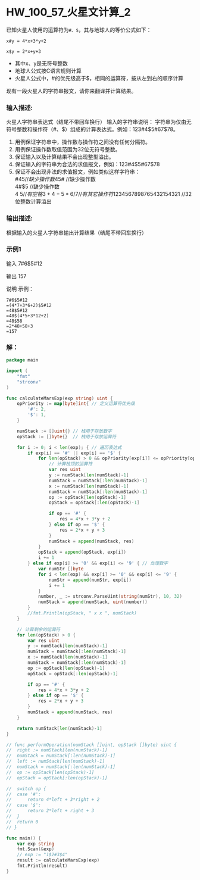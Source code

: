 # HW_100_57_火星文计算_2

已知火星人使用的运算符为`#、$`，其与地球人的等价公式如下：

`x#y = 4*x+3*y+2` 

`x$y = 2*x+y+3` 

- 其中x、y是无符号整数 
- 地球人公式按C语言规则计算 
- 火星人公式中，#的优先级高于$，相同的运算符，按从左到右的顺序计算 

现有一段火星人的字符串报文，请你来翻译并计算结果。 

### 输入描述:
火星人字符串表达式（结尾不带回车换行）
输入的字符串说明：  字符串为仅由无符号整数和操作符（#、$）组成的计算表达式。例如：123#4$5#67$78。  
1. 用例保证字符串中，操作数与操作符之间没有任何分隔符。  
2. 用例保证操作数取值范围为32位无符号整数。  
3. 保证输入以及计算结果不会出现整型溢出。  
4. 保证输入的字符串为合法的求值报文，例如：123#4$5#67$78  
5. 保证不会出现非法的求值报文，例如类似这样字符串：  
    #4$5 //缺少操作数  
    4$5# //缺少操作数  
    4#$5 //缺少操作数  
    4 $5 //有空格  
    3+4-5*6/7 //有其它操作符  
    12345678987654321$54321 //32位整数计算溢出

### 输出描述:
根据输入的火星人字符串输出计算结果（结尾不带回车换行）

### 示例1

输入 7#6$5#12

输出 157

说明
示例：

    7#6$5#12  
    =(4*7+3*6+2)$5#12
    =48$5#12
    =48$(4*5+3*12+2)
    =48$58
    =2*48+58+3
    =157 

### 解：

```go
package main

import (
	"fmt"
	"strconv"
)

func calculateMarsExp(exp string) uint {
	opPriority := map[byte]int{ // 定义运算符优先级
		'#': 2,
		'$': 1,
	}

	numStack := []uint{} // 栈用于存放数字
	opStack := []byte{}  // 栈用于存放运算符

	for i := 0; i < len(exp); { // 遍历表达式
		if exp[i] == '#' || exp[i] == '$' {
			for len(opStack) > 0 && opPriority[exp[i]] <= opPriority[opStack[len(opStack)-1]] { // 处理运算符
				// 计算栈顶的运算符
				var res uint
				y := numStack[len(numStack)-1]
				numStack = numStack[:len(numStack)-1]
				x := numStack[len(numStack)-1]
				numStack = numStack[:len(numStack)-1]
				op := opStack[len(opStack)-1]
				opStack = opStack[:len(opStack)-1]

				if op == '#' {
					res = 4*x + 3*y + 2
				} else if op == '$' {
					res = 2*x + y + 3
				}
				numStack = append(numStack, res)
			}
			opStack = append(opStack, exp[i])
			i += 1
		} else if exp[i] >= '0' && exp[i] <= '9' { // 处理数字
			var numStr []byte
			for i < len(exp) && exp[i] >= '0' && exp[i] <= '9' {
				numStr = append(numStr, exp[i])
				i += 1
			}
			number, _ := strconv.ParseUint(string(numStr), 10, 32)
			numStack = append(numStack, uint(number))
		}
		//fmt.Println(opStack, " x x ", numStack)
	}

	// 计算剩余的运算符
	for len(opStack) > 0 {
		var res uint
		y := numStack[len(numStack)-1]
		numStack = numStack[:len(numStack)-1]
		x := numStack[len(numStack)-1]
		numStack = numStack[:len(numStack)-1]
		op := opStack[len(opStack)-1]
		opStack = opStack[:len(opStack)-1]

		if op == '#' {
			res = 4*x + 3*y + 2
		} else if op == '$' {
			res = 2*x + y + 3
		}
		numStack = append(numStack, res)
	}

	return numStack[len(numStack)-1]
}

// func performOperation(numStack []uint, opStack []byte) uint {
// 	right := numStack[len(numStack)-1]
// 	numStack = numStack[:len(numStack)-1]
// 	left := numStack[len(numStack)-1]
// 	numStack = numStack[:len(numStack)-1]
// 	op := opStack[len(opStack)-1]
// 	opStack = opStack[:len(opStack)-1]

// 	switch op {
// 	case '#':
// 		return 4*left + 3*right + 2
// 	case '$':
// 		return 2*left + right + 3
// 	}
// 	return 0
// }

func main() {
	var exp string
	fmt.Scan(&exp)
	// exp := "1$2#3$4"
	result := calculateMarsExp(exp)
	fmt.Println(result)
}
```